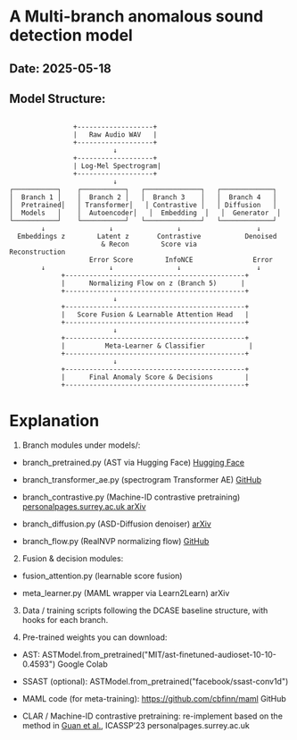 # A Multi-branch anomalous sound detection model

## Date: 2025-05-18
## Model Structure:
```

                +-------------------+
                |   Raw Audio WAV   |
                +-------------------+
                          ↓
                +-------------------+
                | Log-Mel Spectrogram|
                +-------------------+
                          ↓
┌───────────┐    ┌───────────┐   ┌──────────────┐   ┌─────────────┐
│  Branch 1 │    │  Branch 2 │   │  Branch 3    │   │  Branch 4   │
│  Pretrained│   │ Transformer│   │ Contrastive │   │ Diffusion   │
│  Models   │    │  Autoencoder│   │  Embedding  │   │  Generator  │
└───────────┘    └───────────┘   └──────────────┘   └─────────────┘
        ↓                ↓                ↓                   ↓
  Embeddings z        Latent z       Contrastive           Denoised
                       & Recon        Score via             Reconstruction
                    Error Score        InfoNCE               Error
        ↓                ↓                ↓                   ↓
             +---------------------------------------------+
             |      Normalizing Flow on z (Branch 5)      |
             +---------------------------------------------+
                          ↓
             +---------------------------------------------+
             |   Score Fusion & Learnable Attention Head   |
             +---------------------------------------------+
                          ↓
             +---------------------------------------------+
             |          Meta-Learner & Classifier           |
             +---------------------------------------------+
                          ↓
             +---------------------------------------------+
             |      Final Anomaly Score & Decisions        |
             +---------------------------------------------+
```

# Explanation
1. Branch modules under models/:

* branch_pretrained.py (AST via Hugging Face) [Hugging Face](https://huggingface.co/docs/transformers/model_doc/audio-spectrogram-transformer?utm_source=chatgpt.com)

* branch_transformer_ae.py (spectrogram Transformer AE) [GitHub](https://arxiv.org/abs/2203.16691)

* branch_contrastive.py (Machine-ID contrastive pretraining) [personalpages.surrey.ac.uk arXiv](https://arxiv.org/abs/2304.03588)

* branch_diffusion.py (ASD-Diffusion denoiser) [arXiv](https://arxiv.org/pdf/2409.15957)

* branch_flow.py (RealNVP normalizing flow) [GitHub](https://github.com/AxelNathanson/pytorch-normalizing-flows)

2. Fusion & decision modules:

* fusion_attention.py (learnable score fusion)

* meta_learner.py (MAML wrapper via Learn2Learn) 
arXiv

3. Data / training scripts following the DCASE baseline structure, with hooks for each branch.

4. Pre-trained weights you can download:

* AST: ASTModel.from_pretrained("MIT/ast-finetuned-audioset-10-10-0.4593") Google Colab

* SSAST (optional): ASTModel.from_pretrained("facebook/ssast-conv1d")

* MAML code (for meta­-training): https://github.com/cbfinn/maml 
GitHub

* CLAR / Machine-ID contrastive pretraining: re-implement based on the method in [Guan et al.](https://personalpages.surrey.ac.uk/w.wang/papers/Zhang%20et%20al_ICASSP_2024.pdf?utm_source=chatgpt.com), ICASSP’23 
personalpages.surrey.ac.uk
